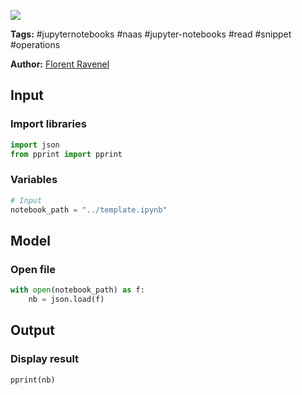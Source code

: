 <a href="https://app.naas.ai/user-redirect/naas/downloader?url=https://raw.githubusercontent.com/jupyter-naas/awesome-notebooks/master/Jupyter%20Notebooks/Jupyter_Notebooks_Read_file_json.ipynb" target="_parent"><img src="https://naasai-public.s3.eu-west-3.amazonaws.com/open_in_naas.svg"/></a>

**Tags:** #jupyternotebooks #naas #jupyter-notebooks #read #snippet #operations

**Author:** [Florent Ravenel](https://www.linkedin.com/in/florent-ravenel/)

## Input

### Import libraries


```python
import json
from pprint import pprint
```

### Variables


```python
# Input
notebook_path = "../template.ipynb"
```

## Model

### Open file


```python
with open(notebook_path) as f:
    nb = json.load(f)
```

## Output

### Display result


```python
pprint(nb)
```
